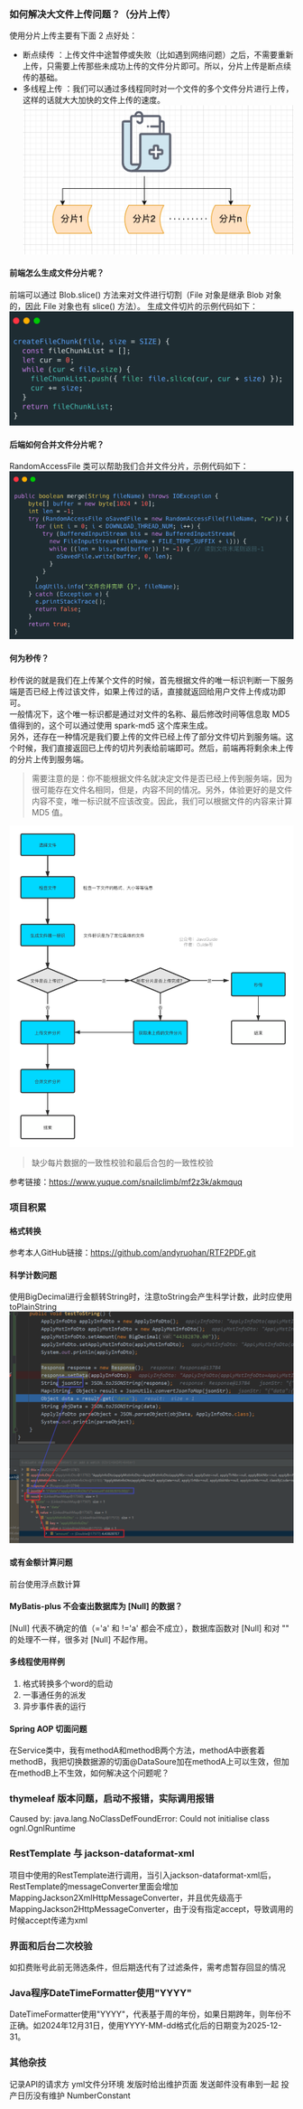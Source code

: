 ### 如何解决大文件上传问题？（分片上传）
使用分片上传主要有下面 2 点好处：
- 断点续传 ：上传文件中途暂停或失败（比如遇到网络问题）之后，不需要重新上传，只需要上传那些未成功上传的文件分片即可。所以，分片上传是断点续传的基础。
- 多线程上传 ：我们可以通过多线程同时对一个文件的多个文件分片进行上传，这样的话就大大加快的文件上传的速度。
![](分片上传样例图.png)

#### 前端怎么生成文件分片呢？
前端可以通过 Blob.slice() 方法来对文件进行切割（File 对象是继承 Blob 对象的，因此 File 对象也有 slice() 方法）。
生成文件切片的示例代码如下：
![](前端代码.png)

#### 后端如何合并文件分片呢？
RandomAccessFile 类可以帮助我们合并文件分片，示例代码如下：
![](后端代码.png)

#### 何为秒传？  
秒传说的就是我们在上传某个文件的时候，首先根据文件的唯一标识判断一下服务端是否已经上传过该文件，如果上传过的话，直接就返回给用户文件上传成功即可。  
一般情况下，这个唯一标识都是通过对文件的名称、最后修改时间等信息取 MD5 值得到的，这个可以通过使用 spark-md5 这个库来生成。   
另外，还存在一种情况是我们要上传的文件已经上传了部分文件切片到服务端。这个时候，我们直接返回已上传的切片列表给前端即可。然后，前端再将剩余未上传的分片上传到服务端。
>需要注意的是：你不能根据文件名就决定文件是否已经上传到服务端，因为很可能存在文件名相同，但是，内容不同的情况。另外，体验更好的是文件内容不变，唯一标识就不应该改变。因此，我们可以根据文件的内容来计算 MD5 值。  


![](流程图.png)
>缺少每片数据的一致性校验和最后合包的一致性校验

参考链接：https://www.yuque.com/snailclimb/mf2z3k/akmquq

### 项目积累
#### 格式转换
参考本人GitHub链接：https://github.com/andyruohan/RTF2PDF.git

#### 科学计数问题
使用BigDecimal进行金额转String时，注意toString会产生科学计数，此时应使用toPlainString
![](产生科学记数法的问题点.PNG)

#### 或有金额计算问题
前台使用浮点数计算

#### MyBatis-plus 不会查出数据库为 [Null] 的数据？
[Null] 代表不确定的值（='a' 和 !='a' 都会不成立），数据库函数对 [Null] 和对 "" 的处理不一样，很多对 [Null] 不起作用。

#### 多线程使用样例
1. 格式转换多个word的启动
2. 一事通任务的派发
3. 异步事件表的运行

#### Spring AOP 切面问题
在Service类中，我有methodA和methodB两个方法，methodA中嵌套着methodB，我把切换数据源的切面@DataSoure加在methodA上可以生效，但加在methodB上不生效，如何解决这个问题呢？

### thymeleaf 版本问题，启动不报错，实际调用报错
Caused by: java.lang.NoClassDefFoundError: Could not initialise class ognl.OgnlRuntime

### RestTemplate 与 jackson-dataformat-xml
项目中使用的RestTemplate进行调用，当引入jackson-dataformat-xml后，RestTemplate的messageConverter里面会增加MappingJackson2XmlHttpMessageConverter，并且优先级高于MappingJackson2HttpMessageConverter，由于没有指定accept，导致调用的时候accept传递为xml

### 界面和后台二次校验
如扣费账号此前无筛选条件，但后期迭代有了过滤条件，需考虑暂存回显的情况

### Java程序DateTimeFormatter使用"YYYY"
DateTimeFormatter使用"YYYY"，代表基于周的年份，如果日期跨年，则年份不正确。如2024年12月31日，使用YYYY-MM-dd格式化后的日期变为2025-12-31。

### 其他杂技
记录API的请求方
yml文件分环境
发版时给出维护页面
发送邮件没有串到一起
投产日历没有维护
NumberConstant
